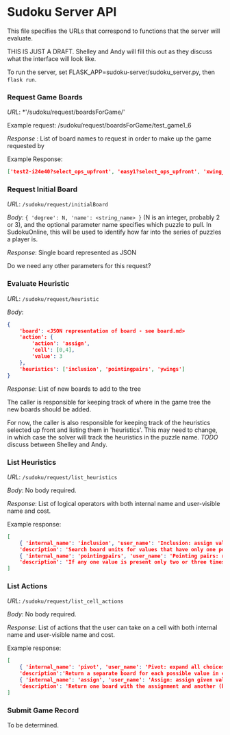 # Sudoku Server API

This file specifies the URLs that correspond to functions that the server will evaluate.

THIS IS JUST A DRAFT.  Shelley and Andy will fill this out as they discuss what the interface will look like.

To run the server, set FLASK_APP=sudoku-server/sudoku_server.py,
then `flask run`.

### Request Game Boards

*URL*: *'/sudoku/request/boardsForGame/<gamename>'

Example request:
/sudoku/request/boardsForGame/test_game1_6

*Response* : List of board names to request in order to make up the game requested by <gamename>

Example Response:
```json
['test2-i24e40?select_ops_upfront', 'easy1?select_ops_upfront', 'xwing_test?select_ops_upfront', 'hard4', 'underconstrained1', 'test7-i26e36hp10']
```

### Request Initial Board

*URL*: `/sudoku/request/initialBoard`

*Body*: `{ 'degree': N, 'name': <string_name> }` (N is an integer, probably 2 or 3),
and the optional parameter name specifies which puzzle to pull.
In SudokuOnline, this will be used to identify how far into the series of puzzles a player is.

*Response*: Single board represented as JSON

Do we need any other parameters for this request?

### Evaluate Heuristic

*URL*: `/sudoku/request/heuristic`

*Body*:

```json
{
    'board': <JSON representation of board - see board.md>
    'action': {
        'action': 'assign',
        'cell': [0,4],
        'value': 3
    },
    'heuristics': ['inclusion', 'pointingpairs', 'ywings']
}
```

*Response*: List of new boards to add to the tree

The caller is responsible for keeping track of where in the game tree the new boards should be added.

For now, the caller is also responsible for keeping track of the heuristics selected up front and listing them in 'heuristics'.  This may need to change, in which case the solver will track the heuristics in the puzzle name.  *TODO* discuss between Shelley and Andy.

### List Heuristics

*URL*: `/sudoku/request/list_heuristics`

*Body*: No body required.

*Response*: List of logical operators with both internal name and user-visible name and cost.

Example response:

```json
[
    { 'internal_name': 'inclusion', 'user_name': 'Inclusion: assign values that have only one possible cell.', 'cost': 100,
    'description': 'Search board units for values that have only one possible cell and make that assignment.'},
    { 'internal_name': 'pointingpairs', 'user_name': 'Pointing pairs: remove aligned value pairs from other units.', 'cost': 250,
    'description': 'If any one value is present only two or three times in just one unit, then we can remove that number from the intersection of a number unit. There are four types of intersections: 1. A pair or triple in a box - if they are aligned on a row, the value can be removed from the rest of the row. 2. A pair or triple in a box, if they are aligned on a column, the value can be removed from the rest of the column. 3. A pair or triple on a row - if they are all in the same box, the value can be removed from the rest of the box. 4. A pair or triple on a column - if they are all in the same box, the value can be removed from the rest of the box.' }
]
```

### List Actions

*URL*: `/sudoku/request/list_cell_actions`

*Body*: No body required.

*Response*: List of actions that the user can take on a cell with both internal name and user-visible name and cost.

Example response:

```json
[
    { 'internal_name': 'pivot', 'user_name': 'Pivot: expand all choices for cell.', 'cost': 500,
    'description':'Return a separate board for each possible value in cell.' },
    { 'internal_name': 'assign', 'user_name': 'Assign: assign given value to cell.', 'cost': 100,
    'description': 'Return one board with the assignment and another (backup) with the exclusion.' }
]
```

### Submit Game Record

To be determined.
